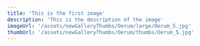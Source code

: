 ```yaml
---
title: 'This is the first image'
description: 'This is the description of the image'
imageUrl: '/assets/newGalleryThumbs/Oerum/large/Oerum_5.jpg'
thumbUrl: '/assets/newGalleryThumbs/Oerum/thumbs/Oerum_5.jpg'
---
```

